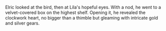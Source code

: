 Elric looked at the bird, then at Lila's hopeful eyes. With a nod, he went to a velvet-covered box on the highest shelf. Opening it, he revealed the clockwork heart, no bigger than a thimble but gleaming with intricate gold and silver gears.